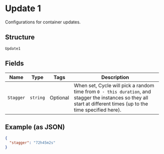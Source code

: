 
# Update 1

Configurations for container updates.

## Structure

`Update1`

## Fields

| Name | Type | Tags | Description |
|  --- | --- | --- | --- |
| `Stagger` | `string` | Optional | When set, Cycle will pick a random time from `0 - this duration`, and stagger the instances so they all start at different times (up to the time specified here). |

## Example (as JSON)

```json
{
  "stagger": "72h45m2s"
}
```

